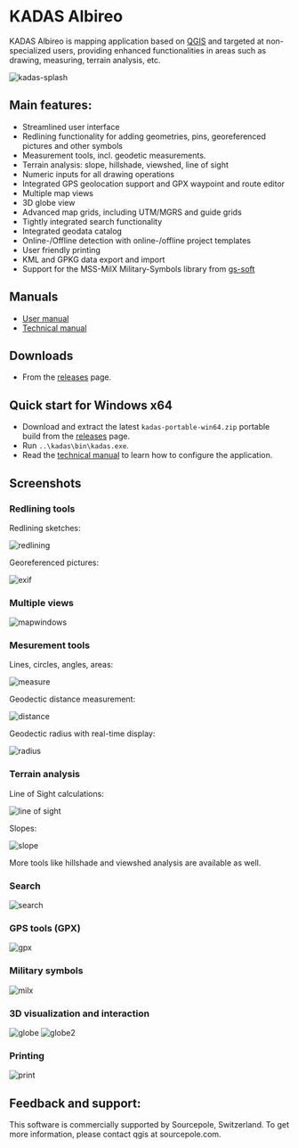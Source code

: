 # KADAS Albireo

KADAS Albireo is mapping application based on [QGIS](http://qgis.org/) and targeted at non-specialized users, providing enhanced functionalities in areas such as drawing, measuring, terrain analysis, etc.

![kadas-splash](https://github.com/kadas-albireo/kadas-albireo2/blob/gh-pages/images/splash.png)

## Main features:

 * Streamlined user interface
 * Redlining functionality for adding geometries, pins, georeferenced pictures and other symbols
 * Measurement tools, incl. geodetic measurements.
 * Terrain analysis: slope, hillshade, viewshed, line of sight
 * Numeric inputs for all drawing operations
 * Integrated GPS geolocation support and GPX waypoint and route editor
 * Multiple map views
 * 3D globe view
 * Advanced map grids, including UTM/MGRS and guide grids
 * Tightly integrated search functionality
 * Integrated geodata catalog
 * Online-/Offline detection with online-/offline project templates
 * User friendly printing
 * KML and GPKG data export and import
 * Support for the MSS-MilX Military-Symbols library from [gs-soft](https://www.gs-soft.com/)

## Manuals

* [User manual](https://github.com/kadas-albireo/kadas-manuals/blob/master/manual/en/SUMMARY.md)
* [Technical manual](https://github.com/kadas-albireo/kadas-manuals/blob/master/technical/SUMMARY.md)

## Downloads

* From the [releases](https://github.com/kadas-albireo/kadas-albireo2/releases) page.

## Quick start for Windows x64

* Download and extract the latest `kadas-portable-win64.zip` portable build from the [releases](https://github.com/kadas-albireo/kadas-albireo2/releases) page.
* Run `..\kadas\bin\kadas.exe`.
* Read the [technical manual](https://github.com/kadas-albireo/kadas-manuals/blob/master/technical/SUMMARY.md) to learn how to configure the application.

## Screenshots

### Redlining tools

Redlining sketches:

![redlining](https://github.com/kadas-albireo/kadas-albireo2/blob/gh-pages/images/redlining.png)

Georeferenced pictures:

![exif](https://github.com/kadas-albireo/kadas-albireo2/blob/gh-pages/images/exif.png)

### Multiple views
![mapwindows](https://github.com/kadas-albireo/kadas-albireo2/blob/gh-pages/images/mapwindows.png)

### Mesurement tools

Lines, circles, angles, areas:

![measure](https://github.com/kadas-albireo/kadas-albireo2/blob/gh-pages/images/measure.png)

Geodectic distance measurement:

![distance](https://github.com/kadas-albireo/kadas-albireo2/blob/gh-pages/images/distance.png)

Geodectic radius with real-time display:

![radius](https://github.com/kadas-albireo/kadas-albireo2/blob/gh-pages/images/radius.png)

### Terrain analysis

Line of Sight calculations:

![line of sight](https://github.com/kadas-albireo/kadas-albireo2/blob/gh-pages/images/los.png)

Slopes:

![slope](https://github.com/kadas-albireo/kadas-albireo2/blob/gh-pages/images/slope.png)

More tools like hillshade and viewshed analysis are available as well.

### Search

![search](https://github.com/kadas-albireo/kadas-albireo2/blob/gh-pages/images/search.png)

### GPS tools (GPX)

![gpx](https://github.com/kadas-albireo/kadas-albireo2/blob/gh-pages/images/gpx.png)

### Military symbols

![milx](https://github.com/kadas-albireo/kadas-albireo2/blob/gh-pages/images/milx.png)

### 3D visualization and interaction

![globe](https://github.com/kadas-albireo/kadas-albireo2/blob/gh-pages/images/globe.png)
![globe2](https://github.com/kadas-albireo/kadas-albireo2/blob/gh-pages/images/globe2.png)

### Printing

![print](https://github.com/kadas-albireo/kadas-albireo2/blob/gh-pages/images/print.png)


## Feedback and support:

This software is commercially supported by Sourcepole, Switzerland. 
To get more information, please contact qgis at sourcepole.com.
